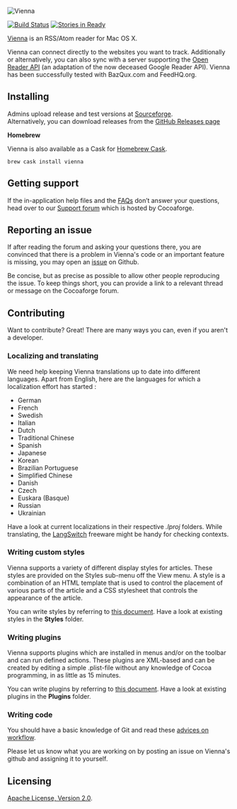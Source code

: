 ![Vienna](http://vienna-rss.sourceforge.net/img/vienna_logo.png)

[![Build Status](https://travis-ci.org/ViennaRSS/vienna-rss.svg?branch=master)](https://travis-ci.org/ViennaRSS/vienna-rss) [![Stories in Ready](https://badge.waffle.io/viennarss/vienna-rss.png?label=ready&title=Ready)](https://waffle.io/viennarss/vienna-rss)

[Vienna](http://www.vienna-rss.org) is an RSS/Atom reader for Mac OS X.

Vienna can connect directly to the websites you want to track.
Additionally or alternatively, you can also sync with a server supporting the [Open Reader API](http://rss-sync.github.io/Open-Reader-API/rssconsensus/) (an adaptation of the now deceased Google Reader API). Vienna has been successfully tested with BazQux.com and FeedHQ.org.

Installing
----------

Admins upload release and test versions at [Sourceforge](https://sourceforge.net/projects/vienna-rss/files/).  
Alternatively, you can download releases from the [GitHub Releases page](https://github.com/ViennaRSS/vienna-rss/releases)

**Homebrew**

Vienna is also available as a Cask for [Homebrew Cask](https://github.com/phinze/homebrew-cask).

    brew cask install vienna



Getting support
---------------

If the in-application help files and the [FAQs](http://www.vienna-rss.org/?page_id=96) don’t answer your questions, head over to our [Support forum](http://forums.cocoaforge.com/viewforum.php?f=18) which is hosted by Cocoaforge.

Reporting an issue
------------------

If after reading the forum and asking your questions there, you are convinced that there is a problem in Vienna's code or an important feature is missing, you may open an [issue](https://github.com/ViennaRSS/vienna-rss/issues?direction=desc&sort=created&state=open) on Github.

Be concise, but as precise as possible to allow other people reproducing the issue. To keep things short, you can provide a link to a relevant thread or message on the Cocoaforge forum.

Contributing
------------

Want to contribute? Great! There are many ways you can, even if you aren't a developer.

### Localizing and translating ###

We need help keeping Vienna translations up to date into different languages. Apart from English, here are the languages for which a localization effort has started :

* German
* French
* Swedish
* Italian
* Dutch
* Traditional Chinese
* Spanish
* Japanese
* Korean
* Brazilian Portuguese
* Simplified Chinese
* Danish
* Czech
* Euskara (Basque)
* Russian
* Ukrainian

Have a look at current localizations in their respective _.lproj_ folders. While translating, the [LangSwitch](http://www.seoxys.com/langswitch-2/) freeware might be handy for checking contexts.

### Writing custom styles

Vienna supports a variety of different display styles for articles. These styles are provided on the Styles sub-menu off the View menu. A style is a combination of an HTML template that is used to control the placement of various parts of the article and a CSS stylesheet that controls the appearance of the article.

You can write styles by referring to [this document](http://www.vienna-rss.org/?page_id=65). Have a look at existing styles in the __Styles__ folder.

### Writing plugins

Vienna supports plugins which are installed in menus and/or on the toolbar and can run defined actions. These plugins are XML-based and can be created by editing a simple .plist-file without any knowledge of Cocoa programming, in as little as 15 minutes.

You can write plugins by referring to [this document](http://www.vienna-rss.org/?page_id=120). Have a look at existing plugins in the __Plugins__ folder.

### Writing code

You should have a basic knowledge of Git and read these [advices on workflow](https://github.com/ViennaRSS/vienna-rss/wiki/Good-manners-with-Git).

Please let us know what you are working on by posting an issue on Vienna's github and assigning it to yourself.

Licensing
---------

[Apache License, Version 2.0](http://www.apache.org/licenses/LICENSE-2.0.html).







